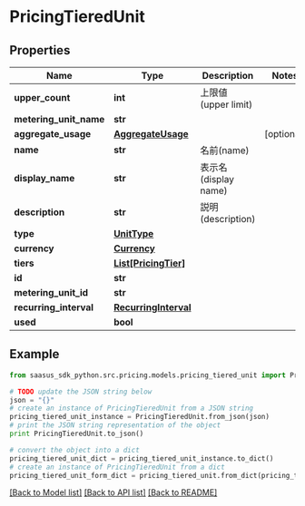 # PricingTieredUnit


## Properties
Name | Type | Description | Notes
------------ | ------------- | ------------- | -------------
**upper_count** | **int** | 上限値(upper limit) | 
**metering_unit_name** | **str** |  | 
**aggregate_usage** | [**AggregateUsage**](AggregateUsage.md) |  | [optional] 
**name** | **str** | 名前(name) | 
**display_name** | **str** | 表示名(display name) | 
**description** | **str** | 説明(description) | 
**type** | [**UnitType**](UnitType.md) |  | 
**currency** | [**Currency**](Currency.md) |  | 
**tiers** | [**List[PricingTier]**](PricingTier.md) |  | 
**id** | **str** |  | 
**metering_unit_id** | **str** |  | 
**recurring_interval** | [**RecurringInterval**](RecurringInterval.md) |  | 
**used** | **bool** |  | 

## Example

```python
from saasus_sdk_python.src.pricing.models.pricing_tiered_unit import PricingTieredUnit

# TODO update the JSON string below
json = "{}"
# create an instance of PricingTieredUnit from a JSON string
pricing_tiered_unit_instance = PricingTieredUnit.from_json(json)
# print the JSON string representation of the object
print PricingTieredUnit.to_json()

# convert the object into a dict
pricing_tiered_unit_dict = pricing_tiered_unit_instance.to_dict()
# create an instance of PricingTieredUnit from a dict
pricing_tiered_unit_form_dict = pricing_tiered_unit.from_dict(pricing_tiered_unit_dict)
```
[[Back to Model list]](../README.md#documentation-for-models) [[Back to API list]](../README.md#documentation-for-api-endpoints) [[Back to README]](../README.md)


